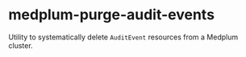 # medplum-purge-audit-events

Utility to systematically delete `AuditEvent` resources from a Medplum cluster.
